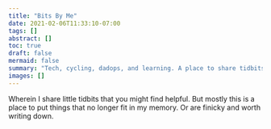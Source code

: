 ```yaml
---
title: "Bits By Me"
date: 2021-02-06T11:33:10-07:00
tags: []
abstract: []
toc: true
draft: false
mermaid: false
summary: "Tech, cycling, dadops, and learning. A place to share tidbits and things worth writing down."
images: []
---
```

Wherein I share little tidbits that you might find helpful. But mostly this is a place to put things that no longer fit in my memory. Or are finicky and worth writing down.
